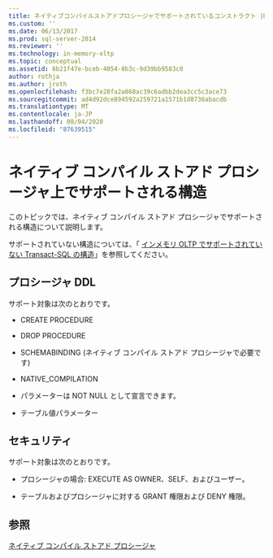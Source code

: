 ```yaml
---
title: ネイティブコンパイルストアドプロシージャでサポートされているコンストラクト |Microsoft Docs
ms.custom: ''
ms.date: 06/13/2017
ms.prod: sql-server-2014
ms.reviewer: ''
ms.technology: in-memory-oltp
ms.topic: conceptual
ms.assetid: 6b21f47e-bceb-4054-8b3c-9d39bb9583c0
author: rothja
ms.author: jroth
ms.openlocfilehash: f3bc7e28fa2a868ac39c6adbb2dea3cc5c3ace73
ms.sourcegitcommit: ad4d92dce894592a259721a1571b1d8736abacdb
ms.translationtype: MT
ms.contentlocale: ja-JP
ms.lasthandoff: 08/04/2020
ms.locfileid: "87639515"
---
```

# <a name="supported-constructs-on-natively-compiled-stored-procedures"></a>ネイティブ コンパイル ストアド プロシージャ上でサポートされる構造
  このトピックでは、ネイティブ コンパイル ストアド プロシージャでサポートされる構造について説明します。  
  
 サポートされていない構造については、「 [インメモリ OLTP でサポートされていない Transact-SQL の構造](transact-sql-constructs-not-supported-by-in-memory-oltp.md)」を参照してください。  
  
## <a name="procedure-ddl"></a>プロシージャ DDL  
 サポート対象は次のとおりです。  
  
-   CREATE PROCEDURE  
  
-   DROP PROCEDURE  
  
-   SCHEMABINDING (ネイティブ コンパイル ストアド プロシージャで必要です)  
  
-   NATIVE_COMPILATION  
  
-   パラメーターは NOT NULL として宣言できます。  
  
-   テーブル値パラメーター  
  
## <a name="security"></a>セキュリティ  
 サポート対象は次のとおりです。  
  
-   プロシージャの場合: EXECUTE AS OWNER、SELF、およびユーザー。  
  
-   テーブルおよびプロシージャに対する GRANT 権限および DENY 権限。  
  
## <a name="see-also"></a>参照  
 [ネイティブ コンパイル ストアド プロシージャ](natively-compiled-stored-procedures.md)  
  
  
